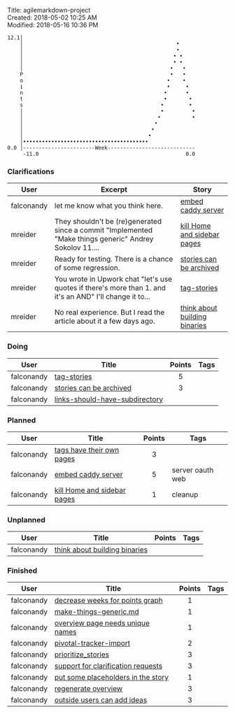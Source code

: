 Title: agilemarkdown-project  
Created: 2018-05-02 10:25 AM  
Modified: 2018-05-16 10:36 PM  

```
12.1│                                                       
    │                                                 •     
    │                                                 •     
    │                                                • •    
    │                                                • •    
    │                                               •   •   
    P                                               •   •   
    o                                              •    •   
    i                                              •     •  
    n                                             •      •  
    t                                             •       • 
    s                                            •        • 
    │                                            •         •
    │                                           •          •
    │                                          •            
    │                                         •             
    │                                        •              
    │••••••••••••••••••••••••••••••••••••••••               
0.0 │-----------------------Week----------------------------
     -11.0                                               0.0

```
### Clarifications
 User | Excerpt | Story 
---|---|---
 falconandy | let me know what you think here. | [embed caddy server](embed-caddy-server) 
 mreider | They shouldn't be (re)generated since a commit "Implemented "Make things generic" Andrey Sokolov 11.... | [kill Home and sidebar pages](kill-Home-and-sidebar-pages) 
 mreider | Ready for testing. There is a chance of some regression. | [stories can be archived](stories-can-be-archived) 
 mreider | You wrote in Upwork chat "let's use quotes if there's more than 1. and it's an AND" I'll change it to... | [tag-stories](tag-stories) 
 mreider | No real experience. But I read the article about it a few days ago. | [think about building binaries](think-about-building-binaries) 

### Doing
 User | Title | Points | Tags 
---|---|:---:|---
 falconandy | [tag-stories](tag-stories) | 5 | 
 falconandy | [stories can be archived](stories-can-be-archived) | 3 | 
 falconandy | [links-should-have-subdirectory](links-should-have-subdirectory) |  | 

### Planned
 User | Title | Points | Tags 
---|---|:---:|---
 falconandy | [tags have their own pages](tags-have-their-own-pages) | 3 | 
 falconandy | [embed caddy server](embed-caddy-server) | 5 | server oauth web
 falconandy | [kill Home and sidebar pages](kill-Home-and-sidebar-pages) | 1 | cleanup

### Unplanned
 User | Title | Points | Tags 
---|---|:---:|---
 falconandy | [think about building binaries](think-about-building-binaries) |  | 

### Finished
 User | Title | Points | Tags 
---|---|:---:|---
 falconandy | [decrease weeks for points graph](decrease-weeks-for-points-graph) | 1 | 
 falconandy | [make-things-generic.md](make-things-generic.md) | 1 | 
 falconandy | [overview page needs unique names](overview-page-needs-unique-names) | 1 | 
 falconandy | [pivotal-tracker-import](pivotal-tracker-import) | 2 | 
 falconandy | [prioritize_stories](prioritize-stories) | 3 | 
 falconandy | [support for clarification requests](send-comments-to-users) | 3 | 
 falconandy | [put some placeholders in the story](put-some-placeholders-in-the-story) | 1 | 
 falconandy | [regenerate overview](regenerate-overview) | 3 | 
 falconandy | [outside users can add ideas](outside-users-can-add-ideas) | 3 | 
